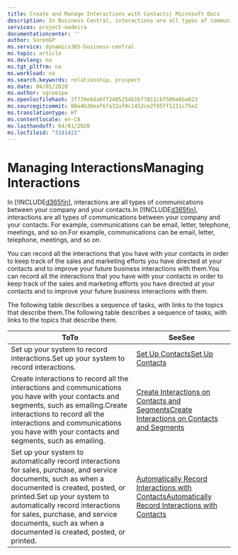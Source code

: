 ```yaml
---
title: Create and Manage Interactions with Contacts| Microsoft Docs
description: In Business Central, interactions are all types of communications between your company and your contacts. For example, communications can be email, letter, telephone, meetings, and so on.
services: project-madeira
documentationcenter: ''
author: SorenGP
ms.service: dynamics365-business-central
ms.topic: article
ms.devlang: na
ms.tgt_pltfrm: na
ms.workload: na
ms.search.keywords: relationship, prospect
ms.date: 04/01/2020
ms.author: sgroespe
ms.openlocfilehash: 3f739e64a8ff2405254b1bf7811cbf506e6ba823
ms.sourcegitcommit: 88e4b30eaf6fa32af0c1452ce2f85ff1111c75e2
ms.translationtype: HT
ms.contentlocale: en-CA
ms.lasthandoff: 04/01/2020
ms.locfileid: "3181421"
---
```

# <a name="managing-interactions"></a><span data-ttu-id="404b9-104">Managing Interactions</span><span class="sxs-lookup"><span data-stu-id="404b9-104">Managing Interactions</span></span>
<span data-ttu-id="404b9-105">In [!INCLUDE[d365fin](includes/d365fin_md.md)], interactions are all types of communications between your company and your contacts.</span><span class="sxs-lookup"><span data-stu-id="404b9-105">In [!INCLUDE[d365fin](includes/d365fin_md.md)], interactions are all types of communications between your company and your contacts.</span></span> <span data-ttu-id="404b9-106">For example, communications can be email, letter, telephone, meetings, and so on.</span><span class="sxs-lookup"><span data-stu-id="404b9-106">For example, communications can be email, letter, telephone, meetings, and so on.</span></span>

<span data-ttu-id="404b9-107">You can record all the interactions that you have with your contacts in order to keep track of the sales and marketing efforts you have directed at your contacts and to improve your future business interactions with them.</span><span class="sxs-lookup"><span data-stu-id="404b9-107">You can record all the interactions that you have with your contacts in order to keep track of the sales and marketing efforts you have directed at your contacts and to improve your future business interactions with them.</span></span>

<span data-ttu-id="404b9-108">The following table describes a sequence of tasks, with links to the topics that describe them.</span><span class="sxs-lookup"><span data-stu-id="404b9-108">The following table describes a sequence of tasks, with links to the topics that describe them.</span></span>

| <span data-ttu-id="404b9-109">To</span><span class="sxs-lookup"><span data-stu-id="404b9-109">To</span></span> | <span data-ttu-id="404b9-110">See</span><span class="sxs-lookup"><span data-stu-id="404b9-110">See</span></span> |
| --- | --- |
| <span data-ttu-id="404b9-111">Set up your system to record interactions.</span><span class="sxs-lookup"><span data-stu-id="404b9-111">Set up your system to record interactions.</span></span> |[<span data-ttu-id="404b9-112">Set Up Contacts</span><span class="sxs-lookup"><span data-stu-id="404b9-112">Set Up Contacts</span></span>](marketing-setup-contacts.md) |
|<span data-ttu-id="404b9-113">Create interactions to record all the interactions and communications you have with your contacts and segments, such as emailing.</span><span class="sxs-lookup"><span data-stu-id="404b9-113">Create interactions to record all the interactions and communications you have with your contacts and segments, such as emailing.</span></span>|[<span data-ttu-id="404b9-114">Create Interactions on Contacts and Segments</span><span class="sxs-lookup"><span data-stu-id="404b9-114">Create Interactions on Contacts and Segments</span></span>](marketing-how-create-interactions.md)|
|<span data-ttu-id="404b9-115">Set up your system to automatically record interactions for sales, purchase, and service documents, such as when a documented is created, posted, or printed.</span><span class="sxs-lookup"><span data-stu-id="404b9-115">Set up your system to automatically record interactions for sales, purchase, and service documents, such as when a documented is created, posted, or printed.</span></span>|[<span data-ttu-id="404b9-116">Automatically Record Interactions with Contacts</span><span class="sxs-lookup"><span data-stu-id="404b9-116">Automatically Record Interactions with Contacts</span></span>](marketing-auto-record-interactions.md)|
